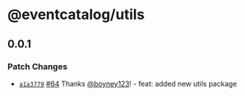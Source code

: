 # @eventcatalog/utils

## 0.0.1
### Patch Changes



- [`a1a3779`](https://github.com/boyney123/eventcatalog/commit/a1a3779b31afcee55353e3ffe90445291765d171) [#64](https://github.com/boyney123/eventcatalog/pull/64) Thanks [@boyney123](https://github.com/boyney123)! - feat: added new utils package
